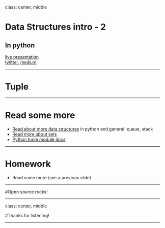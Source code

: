 class: center, middle

# Data Structures intro - 2
## In python

[live presentation](https://alonisser.github.io/overflow/#1) <br/>
[twitter](alonisser@twitter.com), [medium](https://medium.com/@alonisser/)

---
# Tuple


---
# Read some more
* [Read about more data structures](https://www.geeksforgeeks.org/data-structures/) in python and general: queue, stack
* [Read more about sets](https://realpython.com/python-sets/)
* [Python tuple module docs]()
---

# Homework

* Read some more (see a previous slide)
---
#Open source rocks!

---

class: center, middle

#Thanks for listening!

---
